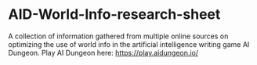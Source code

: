 # AID-World-Info-research-sheet
A collection of information gathered from multiple online sources on optimizing the use of world info in the artificial intelligence writing game AI Dungeon.
Play AI Dungeon here: https://play.aidungeon.io/
